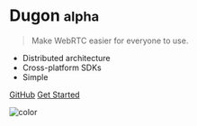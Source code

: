 
# Dugon <small>alpha</small>

> Make WebRTC easier for everyone to use.

- Distributed architecture
- Cross-platform SDKs
- Simple

[GitHub](https://github.com/0-u-0/)
[Get Started](#dugon)


<p><img data-origin="linear-gradient(0.25turn, rgb(11, 76, 138,0.8), rgb(200,200,200,0.5), rgb(63, 135, 166,0.8) )" alt="color"></p>